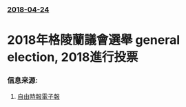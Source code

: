 ### [2018-04-24](/zh/news/2018/04/24/index.md)

##### 
# 2018年格陵蘭議會選舉 general election, 2018進行投票 




### 信息来源:

1. [自由時報電子報](http://news.ltn.com.tw/news/world/paper/1195374)
